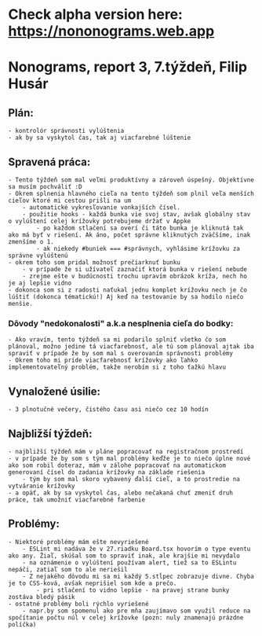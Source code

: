 # Check alpha version here: https://nononograms.web.app

# Nonograms, report 3, 7.týždeň, Filip Husár

## Plán:

    - kontrolór správnosti vylúštenia
    - ak by sa vyskytol čas, tak aj viacfarebné lúštenie


## Spravená práca:

    - Tento týždeň som mal veľmi produktívny a zároveň úspešný. Objektívne sa musím pochváliť :D
    - Okrem splnenia hlavného cieľa na tento týždeň som plnil veľa menších cieľov ktoré mi cestou prišli na um
        - automatické vykresľovanie vonkajších čísel.
        - použitie hooks - každá bunka vie svoj stav, avšak globálny stav o vylúštení celej krížovky potrebujeme držať v Appke
            - po každom stlačení sa overí či táto bunka je kliknutá tak ako má byť v riešení. Ak áno, počet správne kliknutých zväčšíme, inak zmenšíme o 1.
            - ak niekedy #buniek === #správnych, vyhlásime krížovku za správne vylúštenú
    - okrem toho som pridal možnosť prečiarknuť bunku
        - v prípade že si užívateľ zaznačiť ktorá bunka v riešení nebude
        - zrejme ešte v budúcnosti trochu upravím obrázok kríža, nech ho je aj lepšie vidno
    - dokonca som si z radosti naťukal jednu komplet krížovku nech je čo lúštiť (dokonca tématickú!) Aj keď na testovanie by sa hodilo niečo menšie.


### Dôvody "nedokonalosti" a.k.a nesplnenia cieľa do bodky:

    - Ako vravím, tento týždeň sa mi podarilo splniť všetko čo som plánoval, možno jedine tá viacfarebnosť, ale tú som plánoval ajtak iba spraviť v prípade že by som mal s overovaním správnosti problémy
    - Okrem toho mi príde viacfarebnosť krížovky ako ľahko implementovateľný problém, takže nerobím si z toho ťažkú hlavu

## Vynaložené úsilie:

    - 3 plnotučné večery, čistého času asi niečo cez 10 hodín


## Najbližší týždeň:

    - najbližší týždeň mám v pláne popracovať na registračnom prostredí
    - v prípade že by som s tým mal problémy keďže je to niečo úplne nové ako som robil doteraz, mám v zálohe popracovať na automatickom generovaní čísel do zadania krížovky na základe riešenia
        - tým by som mal skoro vybavený ďalší cieľ, a to prostredie na vytváranie krížovky
    - a opäť, ak by sa vyskytol čas, alebo nečakaná chuť zmeniť druh práce, tak umožniť viacfarebné farbenie


## Problémy:
    
    - Niektoré problémy mám ešte nevyriešené
        - ESLint mi nadáva že v 27.riadku Board.tsx hovorím o type eventu ako any. Žiaľ, skúšal som to spraviť inak, ale krajšie mi nevydalo
        - na oznámenie o vylúštení používam alert, tiež sa to ESLintu nepáči, zatiaľ som to ale neriešil
        - Z nejakého dôvodu mi sa mi každý 5.stĺpec zobrazuje divne. Chyba je to CSS-ková, avšak neprišiel som kde a prečo.
            - pri stlačení to vidno lepšie - na pravej strane bunky zostáva bledý pásik
    - ostatné problémy boli rýchlo vyriešené
        - napr.by som spomenul ako pre mňa zaujímavo som využil reduce na spočítanie počtu núl v celej krížovke (pozn: nuly znamenajú prázdne políčka)
   








